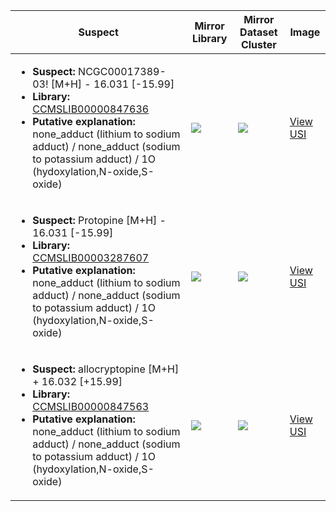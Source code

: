 Suspect | Mirror Library | Mirror Dataset Cluster | Image
--- | --- | --- | ---
<ul><li><b>Suspect:</b> NCGC00017389-03! [M+H] -  16.031 [-15.99]</li><li><b>Library:</b> [CCMSLIB00000847636](https://gnps.ucsd.edu/ProteoSAFe/gnpslibraryspectrum.jsp?SpectrumID=CCMSLIB00000847636)</li><li><b>Putative explanation:</b> none_adduct (lithium to sodium adduct) / none_adduct (sodium to potassium adduct) / 1O (hydoxylation,N-oxide,S-oxide)</li></ul> | ![](https://metabolomics-usi.ucsd.edu/svg/mirror?usi1=mzspec:MSV000082796:KP_44_Positive.mzML:scan:1598&usi2=mzspec:GNPSLIBRARY:CCMSLIB00000847636&mz_min=50&mz_max=500) | ![](https://metabolomics-usi.ucsd.edu/svg/mirror?usi1=mzspec:MSV000082796:KP_44_Positive.mzML:scan:1598&usi2=mzspec:MSV000084314:MSV000082796.mgf:scan:279399&mz_min=50&mz_max=500) | [View USI](https://metabolomics-usi.ucsd.edu/svg/?usi=mzspec:MSV000082796:KP_44_Positive.mzML:scan:1598&mz_min=50&mz_max=500)
<ul><li><b>Suspect:</b> Protopine [M+H] -  16.031 [-15.99]</li><li><b>Library:</b> [CCMSLIB00003287607](https://gnps.ucsd.edu/ProteoSAFe/gnpslibraryspectrum.jsp?SpectrumID=CCMSLIB00003287607)</li><li><b>Putative explanation:</b> none_adduct (lithium to sodium adduct) / none_adduct (sodium to potassium adduct) / 1O (hydoxylation,N-oxide,S-oxide)</li></ul> | ![](https://metabolomics-usi.ucsd.edu/svg/mirror?usi1=mzspec:MSV000083475:6C10_5_23_mousseau-88-s087-a02.mzML:scan:1180&usi2=mzspec:GNPSLIBRARY:CCMSLIB00003287607&mz_min=50&mz_max=500) | ![](https://metabolomics-usi.ucsd.edu/svg/mirror?usi1=mzspec:MSV000083475:6C10_5_23_mousseau-88-s087-a02.mzML:scan:1180&usi2=mzspec:MSV000084314:MSV000083475.mgf:scan:149772&mz_min=50&mz_max=500) | [View USI](https://metabolomics-usi.ucsd.edu/svg/?usi=mzspec:MSV000083475:6C10_5_23_mousseau-88-s087-a02.mzML:scan:1180&mz_min=50&mz_max=500)
<ul><li><b>Suspect:</b> allocryptopine [M+H] +  16.032 [+15.99]</li><li><b>Library:</b> [CCMSLIB00000847563](https://gnps.ucsd.edu/ProteoSAFe/gnpslibraryspectrum.jsp?SpectrumID=CCMSLIB00000847563)</li><li><b>Putative explanation:</b> none_adduct (lithium to sodium adduct) / none_adduct (sodium to potassium adduct) / 1O (hydoxylation,N-oxide,S-oxide)</li></ul> | ![](https://metabolomics-usi.ucsd.edu/svg/mirror?usi1=mzspec:MSV000082796:KP_44_Positive.mzML:scan:1435&usi2=mzspec:GNPSLIBRARY:CCMSLIB00000847563&mz_min=50&mz_max=500) | ![](https://metabolomics-usi.ucsd.edu/svg/mirror?usi1=mzspec:MSV000082796:KP_44_Positive.mzML:scan:1435&usi2=mzspec:MSV000084314:MSV000082796.mgf:scan:289279&mz_min=50&mz_max=500) | [View USI](https://metabolomics-usi.ucsd.edu/svg/?usi=mzspec:MSV000082796:KP_44_Positive.mzML:scan:1435&mz_min=50&mz_max=500)